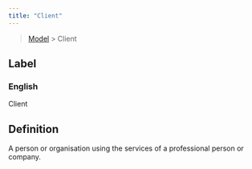 ```yaml
---
title: "Client"
---
```


> [Model](../../) > Client

## Label

### English
Client


## Definition
   A person or organisation using the services of a professional person or company. 


    
